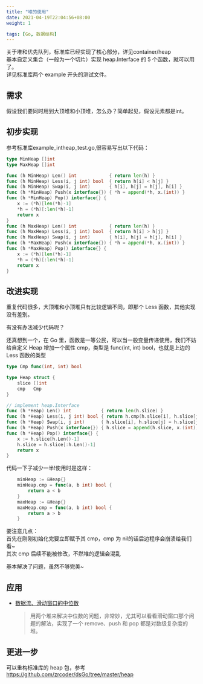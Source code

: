 ```yaml
---
title: "堆的使用"
date: 2021-04-19T22:04:56+08:00
weight: 1

tags: [Go, 数据结构]
---
```


关于堆和优先队列，标准库已经实现了核心部分，详见container/heap  
基本自定义集合（一般为一个切片）实现 heap.Interface 的 5 个函数，就可以用了。  
详见标准库两个 example 开头的测试文件。  
## 需求
假设我们要同时用到大顶堆和小顶堆，怎么办？简单起见，假设元素都是int。  
## 初步实现
参考标准库example_intheap_test.go,很容易写出以下代码：  
```go
type MinHeap []int
type MaxHeap []int

func (h MinHeap) Len() int            { return len(h) }
func (h MinHeap) Less(i, j int) bool  { return h[i] < h[j] }
func (h MinHeap) Swap(i, j int)       { h[i], h[j] = h[j], h[i] }
func (h *MinHeap) Push(x interface{}) { *h = append(*h, x.(int)) }
func (h *MinHeap) Pop() interface{} {
	x := (*h)[len(*h)-1]
	*h = (*h)[:len(*h)-1]
	return x
}
func (h MaxHeap) Len() int            { return len(h) }
func (h MaxHeap) Less(i, j int) bool  { return h[i] > h[j] }
func (h MaxHeap) Swap(i, j int)       { h[i], h[j] = h[j], h[i] }
func (h *MaxHeap) Push(x interface{}) { *h = append(*h, x.(int)) }
func (h *MaxHeap) Pop() interface{} {
	x := (*h)[len(*h)-1]
	*h = (*h)[:len(*h)-1]
	return x
}
```
## 改进实现
重复代码很多，大顶堆和小顶堆只有比较逻辑不同，即那个 Less 函数，其他实现没有差别。  

有没有办法减少代码呢？

还真想到一个，在 Go 里，函数是一等公民，可以当一般变量传递使用，我们不妨给自定义 Heap 增加一个属性 cmp，类型是 func(int, int) bool，也就是上边的 Less 函数的类型  
```go
type Cmp func(int, int) bool

type Heap struct {
	slice []int
	cmp   Cmp
}

// implement heap.Interface
func (h *Heap) Len() int           { return len(h.slice) }
func (h *Heap) Less(i, j int) bool { return h.cmp(h.slice[i], h.slice[j]) }
func (h *Heap) Swap(i, j int)      { h.slice[i], h.slice[j] = h.slice[j], h.slice[i] }
func (h *Heap) Push(x interface{}) { h.slice = append(h.slice, x.(int)) }
func (h *Heap) Pop() interface{} {
	x := h.slice[h.Len()-1]
	h.slice = h.slice[:h.Len()-1]
	return x
}
```
代码一下子减少一半!使用时是这样：  
```go
	minHeap := &Heap{}
	minHeap.cmp = func(a, b int) bool {
		return a < b
	}
	maxHeap := &Heap{}
	maxHeap.cmp = func(a, b int) bool {
		return a > b
	}
```
要注意几点：  
首先在刚刚初始化完要立即赋予其 cmp，cmp 为 nil的话后边程序会崩溃给我们看~  
其次 cmp 后续不能被修改，不然堆的逻辑会混乱  

基本解决了问题，虽然不够完美~  

## 应用
- [数据流、滑动窗口的中位数](../../main/design/find-median-from-data-stream)
  > 用两个堆来解决中位数的问题，非常妙，尤其可以看看滑动窗口那个问题的解法，实现了一个 remove、push 和 pop 都是对数级复杂度的堆。

## 更进一步
可以重构标准库的 heap 包，参考 https://github.com/zrcoder/dsGo/tree/master/heap
